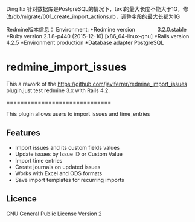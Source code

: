 Ding fix
针对数据库是PostgreSQL的情况下，text的最大长度不能大于1G，修改/db/migrate/001_create_import_actions.rb，调整字段的最大长都为1G

Redmine版本信息：
Environment:
*Redmine version                3.2.0.stable
*Ruby version                   2.1.8-p440 (2015-12-16) [x86_64-linux-gnu]
*Rails version                  4.2.5
*Environment                    production
*Database adapter               PostgreSQL


redmine_import_issues
==============================

This a rework of the https://github.com/javiferrer/redmine_import_issues plugin,just test redmine 3.x with Rails 4.2.

==============================

This plugin allows users to import issues and time_entries

Features
--------

* Import issues and its custom fields values
* Update issues by Issue ID or Custom Value
* Import time entries
* Create journals on updated issues
* Works with Excel and ODS formats
* Save import templates for recurring imports


Licence
-------

GNU General Public License Version 2

